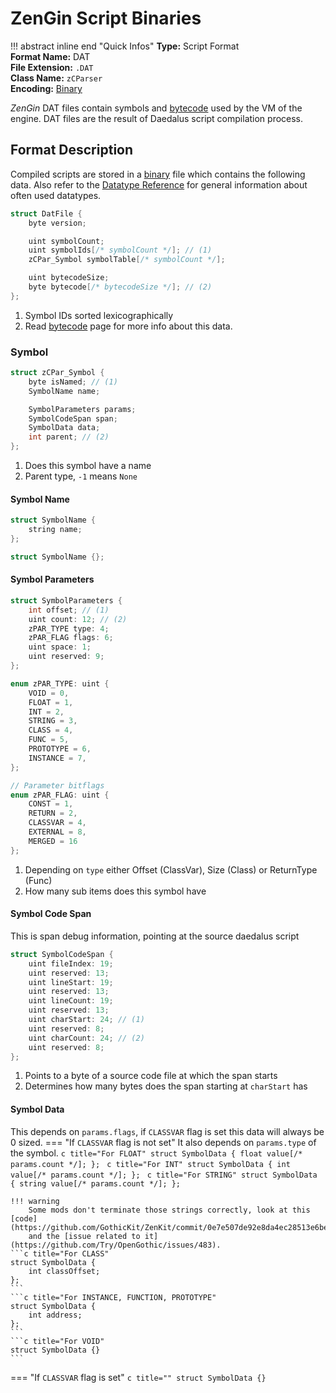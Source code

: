 # ZenGin Script Binaries

!!! abstract inline end "Quick Infos"
    **Type:** Script Format<br/>
    **Format Name:** DAT<br/>
    **File Extension:** `.DAT`<br/>
    **Class Name:** `zCParser`<br/>
    **Encoding:** [Binary](../encodings/binary.md)<br/>

*ZenGin* DAT files contain symbols and [bytecode](./bytecode.md) used by the VM of the engine.
DAT files are the result of Daedalus script compilation process.

## Format Description

Compiled scripts are stored in a [binary](../encodings/binary.md) file which contains the following data. Also refer to the
[Datatype Reference](../datatypes.md) for general information about often used datatypes.

```c title="DAT Structure"
struct DatFile {
    byte version;

    uint symbolCount;
    uint symbolIds[/* symbolCount */]; // (1)
    zCPar_Symbol symbolTable[/* symbolCount */];

    uint bytecodeSize;
    byte bytecode[/* bytecodeSize */]; // (2)
};
```

1. Symbol IDs sorted lexicographically
2. Read [bytecode](./bytecode.md) page for more info about this data.

### Symbol

```c title=""
struct zCPar_Symbol {
    byte isNamed; // (1) 
    SymbolName name;

    SymbolParameters params;
    SymbolCodeSpan span;
    SymbolData data;
    int parent; // (2)
};
```

1. Does this symbol have a name
2. Parent type, `-1` means `None`

#### Symbol Name

```c title="If isNamed == 1"
struct SymbolName {
    string name;
};
```
```c title="If isNamed == 0"
struct SymbolName {};
```

#### Symbol Parameters

```c title=""
struct SymbolParameters {
    int offset; // (1)
    uint count: 12; // (2)
    zPAR_TYPE type: 4;
    zPAR_FLAG flags: 6;
    uint space: 1;
    uint reserved: 9;
};

enum zPAR_TYPE: uint {
    VOID = 0,
    FLOAT = 1,
    INT = 2,
    STRING = 3,
    CLASS = 4,
    FUNC = 5,
    PROTOTYPE = 6,
    INSTANCE = 7,
};

// Parameter bitflags
enum zPAR_FLAG: uint {
    CONST = 1,
    RETURN = 2,
    CLASSVAR = 4,
    EXTERNAL = 8,
    MERGED = 16
};
```

1. Depending on `type` either Offset (ClassVar), Size (Class) or ReturnType (Func)
2. How many sub items does this symbol have

#### Symbol Code Span
This is span debug information, pointing at the source daedalus script

```c title=""
struct SymbolCodeSpan {
    uint fileIndex: 19;
    uint reserved: 13;
    uint lineStart: 19;
    uint reserved: 13;
    uint lineCount: 19;
    uint reserved: 13;
    uint charStart: 24; // (1)
    uint reserved: 8;
    uint charCount: 24; // (2)
    uint reserved: 8;
};
```

1. Points to a byte of a source code file at which the span starts
2. Determines how many bytes does the span starting at `charStart` has

#### Symbol Data

This depends on `params.flags`, if `CLASSVAR` flag is set this data will always be 0 sized.
=== "If `CLASSVAR` flag is not set"
    It also depends on `params.type` of the symbol.
    ```c title="For FLOAT"
    struct SymbolData {
        float value[/* params.count */];
    };
    ```
    ```c title="For INT"
    struct SymbolData {
        int value[/* params.count */];
    };
    ```
    ```c title="For STRING"
    struct SymbolData {
        string value[/* params.count */];
    };
    ```

    !!! warning
        Some mods don't terminate those strings correctly, look at this [code](https://github.com/GothicKit/ZenKit/commit/0e7e507de92e8da4ec28513e6be56e4043329990)
        and the [issue related to it](https://github.com/Try/OpenGothic/issues/483).
    ```c title="For CLASS"
    struct SymbolData {
        int classOffset;
    };
    ```
    ```c title="For INSTANCE, FUNCTION, PROTOTYPE"
    struct SymbolData {
        int address;
    };
    ```
    ```c title="For VOID"
    struct SymbolData {}
    ```

=== "If `CLASSVAR` flag is set"
    ```c title=""
    struct SymbolData {}
    ```

